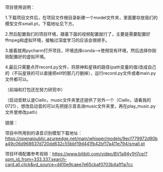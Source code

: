 项目使用说明：

1.下载项目文件后，在项目文件根目录新建一个model文件夹，里面要存放我们的模型文件small.pt，下载地址见下方。

2.然后配置我们的项目环境，跟着下面的视频配置就行了，主要是需要配置好ffmpeg和虚拟环境，接触过深度学习的应该会很顺手。

3.接着就用pycharm打开项目，环境选择conda—>使用现有环境，然后选择你刚刚配置好的虚拟环境。

4.最后只需要点开record.py文件，将原神和星铁的路径(path变量的值)改成自己的（不玩星铁的可以直接把elif的那几行删掉），运行record.py文件或者main.py文件都可以。

（前端和打包还在努力研究中）

（启动音默认是Ciallo，music文件夹里还提供了另外一个（Ciallo，请看我的0721），想改启动音的可以先把提示音丢进music文件夹里，再在play_music.py文件里修改path）



链接：

项目中所用到的语音识别模型下载地址：https://openaipublic.azureedge.net/main/whisper/models/9ecf779972d90ba49c06d968637d720dd632c55bbf19d441fb42bf17a411e794/small.pt

项目环境配置参考视频：https://www.bilibili.com/video/BV1a94y1H7ce/?spm_id_from=333.337.search-card.all.click&vd_source=d410e9caee7e65cbaf0703b4a1f1a7cc
